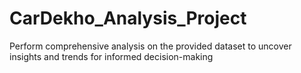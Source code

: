 # CarDekho_Analysis_Project
Perform comprehensive analysis on the provided dataset to uncover insights and trends for informed decision-making
